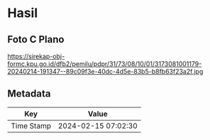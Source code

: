 # Hasil

## Foto C Plano

https://sirekap-obj-formc.kpu.go.id/dfb2/pemilu/pdpr/31/73/08/10/01/3173081001179-20240214-191347--89c09f3e-40dc-4d5e-83b5-b8fb63f23a2f.jpg


## Metadata

| Key        | Value               |
| ---------- | ------------------- |
| Time Stamp | 2024-02-15 07:02:30 |




